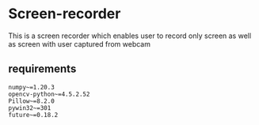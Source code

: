 # Screen-recorder
This is a screen recorder which enables user to record only screen as well as screen with user captured from webcam

## requirements
```
numpy~=1.20.3
opencv-python~=4.5.2.52
Pillow~=8.2.0
pywin32~=301
future~=0.18.2
```
